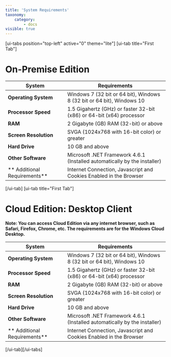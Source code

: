 ```yaml
---
title: 'System Requirements'
taxonomy:
    category:
        - docs
visible: true
---
```


[ui-tabs position="top-left" active="0" theme="lite"]
[ui-tab title="First Tab"]
# **On-Premise Edition**

| **System**  | **Requirements** |
| ------------- | ------------- |
| **Operating System**  | Windows 7 (32 bit or 64 bit), Windows  8 (32 bit or 64 bit), Windows 10 |
| **Processor Speed**  | 1.5 Gigahertz (GHz) or faster 32-bit (x86) or 64-bit (x64) processor |
| **RAM**  | 2 Gigabyte (GB) RAM (32-bit) or above|
| **Screen Resolution**  | SVGA (1024x768 with 16-bit color) or greater |
| **Hard Drive**  | 10 GB and above  |
| **Other Software**  | Microsoft .NET Framework 4.6.1 (Installed automatically by the installer) |
| ** Additional Requirements**  | Internet Connection, Javascript and Cookies Enabled in the Browser |
[/ui-tab]
[ui-tab title="First Tab"]
# **Cloud Edition: Desktop Client**

**Note: You can access Cloud Edition via any internet browser, such as Safari, Firefox, Chrome, etc. The requirements are for the Windows Cloud Desktop.**

| **System**  | **Requirements** |
| ------------- | ------------- |
| **Operating System**  | Windows 7 (32 bit or 64 bit), Windows  8 (32 bit or 64 bit), Windows 10 |
| **Processor Speed**  | 1.5 Gigahertz (GHz) or faster 32-bit (x86) or 64-bit (x64) processor |
| **RAM**  | 2 Gigabyte (GB) RAM (32-bit) or above|
| **Screen Resolution**  | SVGA (1024x768 with 16-bit color) or greater |
| **Hard Drive**  | 10 GB and above  |
| **Other Software**  | Microsoft .NET Framework 4.6.1 (Installed automatically by the installer) |
| ** Additional Requirements**  | Internet Connection, Javascript and Cookies Enabled in the Browser |
[/ui-tab][/ui-tabs]